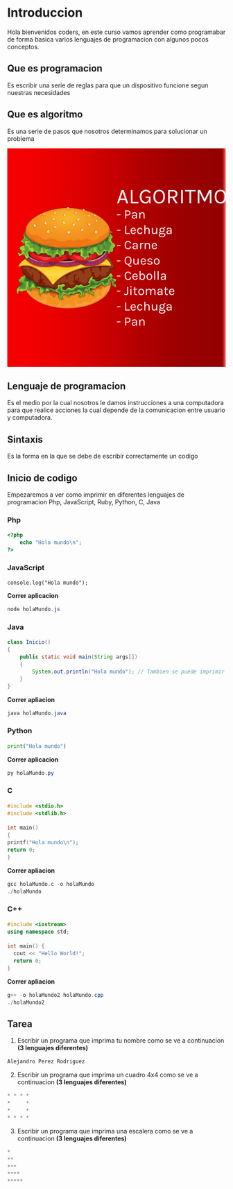 # Introduccion
Hola bienvenidos coders, en este curso vamos aprender como programabar de forma basica
varios lenguajes de programacion con algunos pocos conceptos.
## Que es programacion
Es escribir una serie de reglas para que un dispositivo funcione segun nuestras necesidades
## Que es algoritmo
Es una serie de pasos que nosotros determinamos para solucionar un problema

![Algoritmo de hamburguesa](image/hamburger.png?raw=true "Hambuger Algorithm")

## Lenguaje de programacion
Es el medio por la cual nosotros le damos instrucciones a una computadora para que realice acciones
la cual depende de la comunicacion entre usuario y computadora.
## Sintaxis
Es la forma en la que se debe de escribir correctamente un codigo
## Inicio de codigo
Empezaremos a ver como imprimir en diferentes lenguajes de programacion Php, JavaScript, Ruby,
Python, C, Java
### Php
```php
<?php
    echo "Hola mundo\n";
?>
```
### JavaScript
```Js
console.log("Hola mundo");
```
**Correr aplicacion**
```powershell
node holaMundo.js
```
### Java
```Java
class Inicio()
{
    public static void main(String args[])
    {
        System.out.println("Hola mundo"); // Tambien se puede imprimir de esta forma, pero esrara en la misma linea
    }
}
```
**Correr apliacion**
```powershell
java holaMundo.java
```
### Python
```Python
print("Hola mundo")
```
**Correr aplicacion**
```powershell
py holaMundo.py
```
### C
```C
#include <stdio.h>
#include <stdlib.h>

int main()
{
printf("Hola mundo\n");
return 0;
}
```
**Correr apliacion**
```powershell
gcc holaMundo.c -o holaMundo
./holaMundo
```

### C++
```C++
#include <iostream>
using namespace std;

int main() {
  cout << "Hello World!";
  return 0;
}
```
**Correr apliacion**
```powershell
g++ -o holaMundo2 holaMundo.cpp
./holaMundo2
```
## Tarea
1. Escribir un programa que imprima tu nombre como se ve a continuacion **(3 lenguajes diferentes)**
```powershell
Alejandro Perez Rodriguez
```
2. Escribir un programa que imprima un cuadro 4x4 como se ve a continuacion **(3 lenguajes diferentes)**
```powershell
* * * *
*     *
*     *
* * * *
```
3. Escribir un programa que imprima una escalera como se ve a continuacion **(3 lenguajes diferentes)**
```powershell
*
**
***
****
*****
```